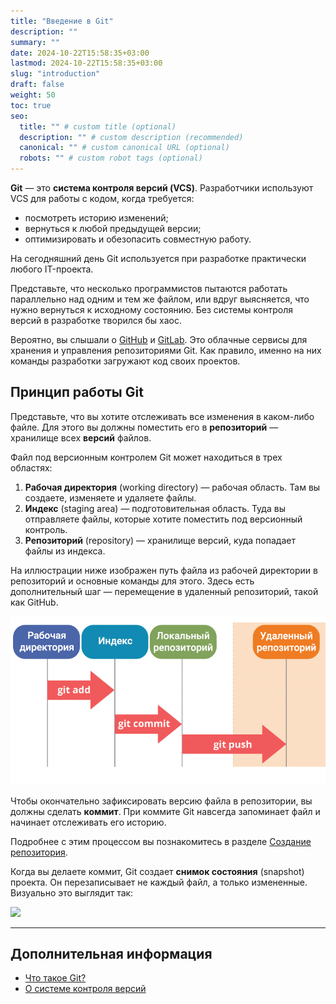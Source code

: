 ```yaml
---
title: "Введение в Git"
description: ""
summary: ""
date: 2024-10-22T15:58:35+03:00
lastmod: 2024-10-22T15:58:35+03:00
slug: "introduction"
draft: false
weight: 50
toc: true
seo:
  title: "" # custom title (optional)
  description: "" # custom description (recommended)
  canonical: "" # custom canonical URL (optional)
  robots: "" # custom robot tags (optional)
---
```


**Git** — это **система контроля версий (VCS)**. Разработчики используют VCS для работы с кодом, когда требуется:
- посмотреть историю изменений;
- вернуться к любой предыдущей версии;
- оптимизировать и обезопасить совместную работу.

На сегодняшний день Git используется при разработке практически любого IT-проекта.

Представьте, что несколько программистов пытаются работать параллельно над одним
и тем же файлом, или вдруг выясняется, что нужно вернуться к исходному
состоянию. Без системы контроля версий в разработке творился бы хаос.

Вероятно, вы слышали о [GitHub](https://github.com) и
[GitLab](https://about.gitlab.com). Это облачные сервисы для хранения и
управления репозиториями Git. Как правило,
именно на них команды разработки загружают код своих проектов.

## Принцип работы Git

Представьте, что вы хотите отслеживать все изменения в каком-либо файле.
Для этого вы должны поместить его в **репозиторий** — хранилище всех **версий** файлов.

Файл под версионным контролем Git может находиться в трех областях:

1.  **Рабочая директория** (working directory) — рабочая область. Там вы
    создаете, изменяете и удаляете файлы.
2.  **Индекс** (staging area) — подготовительная область. Туда вы отправляете
    файлы, которые хотите поместить под версионный контроль. 
3.  **Репозиторий** (repository) — хранилище версий, куда попадает файлы из
    индекса.

На иллюстрации ниже изображен путь файла из рабочей директории в
репозиторий и основные команды для этого. Здесь есть дополнительный шаг — перемещение
в удаленный репозиторий, такой как GitHub.

<img src="static/images/git-overview-1.png">

Чтобы окончательно зафиксировать версию файла в репозитории, вы должны сделать
**коммит**. При коммите Git навсегда запоминает файл и начинает отслеживать
его историю.

Подробнее с этим процессом вы познакомитесь в разделе
[Создание репозитория](/docs/git/first-repository).

Когда вы делаете коммит, Git создает **снимок состояния** (snapshot) проекта.
Он перезаписывает не каждый файл, а только измененные.
Визуально это выглядит так:

<img src="/images/git-overview-2.png">

---

## Дополнительная информация

-  [Что такое Git?](https://git-scm.com/book/ru/v2/%D0%92%D0%B2%D0%B5%D0%B4%D0%B5%D0%BD%D0%B8%D0%B5-%D0%A7%D1%82%D0%BE-%D1%82%D0%B0%D0%BA%D0%BE%D0%B5-Git%3F)
-  [О системе контроля версий](https://git-scm.com/book/ru/v2/%D0%92%D0%B2%D0%B5%D0%B4%D0%B5%D0%BD%D0%B8%D0%B5-%D0%9E-%D1%81%D0%B8%D1%81%D1%82%D0%B5%D0%BC%D0%B5-%D0%BA%D0%BE%D0%BD%D1%82%D1%80%D0%BE%D0%BB%D1%8F-%D0%B2%D0%B5%D1%80%D1%81%D0%B8%D0%B9)